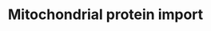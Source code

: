 ---
annotations:
- id: PW:0000002
  parent: classic metabolic pathway
  type: Pathway Ontology
  value: classic metabolic pathway
- id: PW:0001756
  parent: classic metabolic pathway
  type: Pathway Ontology
  value: peptide and protein metabolic pathway
authors:
- ReactomeTeam
- Anwesha
- Ryanmiller
description: A human mitochondrion contains about 1500 proteins, more than 99% of
  which are encoded in the nucleus, synthesized in the cytosol and imported into the
  mitochondrion. Proteins are targeted to four locations (outer membrane, intermembrane
  space, inner membrane, and matrix) and must be sorted accordingly (reviewed in Kutik
  et al. 2007, Milenkovic et al. 2007, Bolender et al. 2008, Endo and Yamano 2009,
  Wiedemann and Pfanner 2017, Kang et al. 2018). Newly synthesized proteins are transported
  from the cytosol across the outer membrane by the TOMM40:TOMM70 complex. Proteins
  that contain presequences first interact with the TOMM20 subunit of the complex
  while proteins that contain internal targeting elements first interact with the
  TOMM70 subunit. After initial interaction the protein is conducted across the outer
  membrane by TOMM40 subunits. In yeast some proteins such as Aco1, Atp1, Cit1, Idh1,
  and Atp2 have both presequences that interact with TOM20 and mature regions that
  interact with TOM70 (Yamamoto et al. 2009).<br>After passage across the outer membrane,
  proteins may be targeted to the outer membrane via the SAMM50 complex, to the inner
  membrane via the TIMM22 or TIMM23 complexes (reviewed in van der Laan et al. 2010),
  to the matrix via the TIMM23 complex (reviewed in van der Laan et al. 2010), or
  proteins may fold and remain in the intermembrane space (reviewed in Stojanovski
  et al. 2008, Deponte and Hell 2009,  Sideris and Tokatlidis 2010). Presequences
  on matrix and inner membrane proteins cause interaction with TIMM23 complexes; internal
  targeting sequences cause outer membrane proteins to interact with the SAMM50 complex
  and inner membrane proteins to interact with the TIMM22 complex. While in the intermembrane
  space hydrophobic proteins are chaperoned by the TIMM8:TIMM13 complex and/or the
  TIMM9:TIMM10:FXC1 complex.  View original pathway at [http://www.reactome.org/PathwayBrowser/#DIAGRAM=1268020
  Reactome].
last-edited: 2021-01-25
organisms:
- Homo sapiens
redirect_from:
- /index.php/Pathway:WP2717
- /instance/WP2717
revision: null
schema-jsonld:
- '@context': https://schema.org/
  '@id': https://wikipathways.github.io/pathways/WP2717.html
  '@type': Dataset
  creator:
    '@type': Organization
    name: WikiPathways
  description: A human mitochondrion contains about 1500 proteins, more than 99% of
    which are encoded in the nucleus, synthesized in the cytosol and imported into
    the mitochondrion. Proteins are targeted to four locations (outer membrane, intermembrane
    space, inner membrane, and matrix) and must be sorted accordingly (reviewed in
    Kutik et al. 2007, Milenkovic et al. 2007, Bolender et al. 2008, Endo and Yamano
    2009, Wiedemann and Pfanner 2017, Kang et al. 2018). Newly synthesized proteins
    are transported from the cytosol across the outer membrane by the TOMM40:TOMM70
    complex. Proteins that contain presequences first interact with the TOMM20 subunit
    of the complex while proteins that contain internal targeting elements first interact
    with the TOMM70 subunit. After initial interaction the protein is conducted across
    the outer membrane by TOMM40 subunits. In yeast some proteins such as Aco1, Atp1,
    Cit1, Idh1, and Atp2 have both presequences that interact with TOM20 and mature
    regions that interact with TOM70 (Yamamoto et al. 2009).<br>After passage across
    the outer membrane, proteins may be targeted to the outer membrane via the SAMM50
    complex, to the inner membrane via the TIMM22 or TIMM23 complexes (reviewed in
    van der Laan et al. 2010), to the matrix via the TIMM23 complex (reviewed in van
    der Laan et al. 2010), or proteins may fold and remain in the intermembrane space
    (reviewed in Stojanovski et al. 2008, Deponte and Hell 2009,  Sideris and Tokatlidis
    2010). Presequences on matrix and inner membrane proteins cause interaction with
    TIMM23 complexes; internal targeting sequences cause outer membrane proteins to
    interact with the SAMM50 complex and inner membrane proteins to interact with
    the TIMM22 complex. While in the intermembrane space hydrophobic proteins are
    chaperoned by the TIMM8:TIMM13 complex and/or the TIMM9:TIMM10:FXC1 complex.  View
    original pathway at [http://www.reactome.org/PathwayBrowser/#DIAGRAM=1268020 Reactome].
  keywords:
  - (from inner
  - (from matrix
  - '2xHC-CHCHD2 '
  - '4xHC-CHCHD10 '
  - '4xHC-CHCHD3 '
  - '4xHC-CHCHD5 '
  - '4xHC-CHCHD7 '
  - '4xHC-CMC2 '
  - '4xHC-COA4 '
  - '4xHC-COA6 '
  - '4xHC-COX17 '
  - '4xHC-COX19 '
  - '4xHC-TIMM10 '
  - 4xHC-TIMM10B
  - '4xHC-TIMM10B '
  - '4xHC-TIMM13 '
  - '4xHC-TIMM8A '
  - '4xHC-TIMM8B '
  - '4xHC-TIMM9 '
  - '6xHC-CMC4 '
  - 'ACO2(1-780) '
  - ADP
  - ATP
  - 'ATP5A1(1-553) '
  - 'ATP5B '
  - 'ATP5B(1-47) '
  - 'ATP5B(1-529) '
  - 'ATP5G1 '
  - 'ATP5G1(1-136) '
  - 'ATP5G1(1-61) '
  - 'BCS1L '
  - 'CHCHD10 '
  - 'CHCHD2 '
  - 'CHCHD3 '
  - 'CHCHD4 '
  - 'CHCHD5 '
  - 'CHCHD7 '
  - 'CMC2 '
  - 'CMC4 '
  - 'COA4 '
  - 'COA6 '
  - 'COQ2 '
  - 'COQ2(1-34) '
  - 'COQ2(1-371) '
  - 'COX17 '
  - 'COX19 '
  - 'CS(1-466) '
  - 'CYC1(1-325) '
  - Cargo
  - Cargo of SAM50
  - Cargo of TIMM22
  - Cargo of TIMM23 PAM
  - Cargo of TIMM23 SORT
  - Cargo of TOMM40
  - 'DNAJC19 '
  - 'FXN(1-210) '
  - 'FXN(1-41) '
  - 'FXN(42-210) '
  - 'GFER '
  - 'GRPEL1 '
  - 'GRPEL2 '
  - H2O
  - 'HSCB '
  - 'HSCB(1-235) '
  - 'HSCB(1-30) '
  - 'HSPA9 '
  - 'HSPA9(1-679) '
  - 'HSPD1 '
  - 'HSPD1(1-26) '
  - 'HSPD1(1-573) '
  - 'IDH3G(1-393) '
  - 'LDHD(1-507) '
  - 'LDHD(1-?) '
  - 'LDHD(?-507) '
  - MIA40:ERV1
  - 'MTX1 '
  - 'MTX2 '
  - Mitochondrial
  - 'Mitochondrial targeting peptides (from inner membrane proteins) '
  - 'Mitochondrial targeting peptides (from matrix proteins) '
  - 'NDUFB8 '
  - 'NDUFB8(1-186) '
  - 'NDUFB8(1-28) '
  - 'OTC '
  - 'OTC(1-32) '
  - 'OTC(1-354) '
  - 'PAM16 '
  - PITRM1
  - 'PMPCA '
  - 'PMPCB '
  - Pi
  - Precursor Cargo of
  - Products of
  - Proteins Chaperoned
  - SAM complex
  - 'SAMM50 '
  - 'SLC25A12 '
  - 'SLC25A13 '
  - 'SLC25A4 '
  - 'SLC25A6 '
  - SORT:Precursor
  - Substrates of
  - 'TAZ '
  - 'TIMM13 '
  - 'TIMM17A '
  - 'TIMM17B '
  - 'TIMM21 '
  - TIMM22
  - 'TIMM22 '
  - TIMM23
  - 'TIMM23 '
  - TIMM23 Complex
  - TIMM23 PAM
  - TIMM23 PAM:Cargo
  - TIMM23 PAM:Precursor
  - TIMM23 SORT
  - TIMM23 SORT:Cargo
  - 'TIMM44(?-452) '
  - 'TIMM50 '
  - TIMM8:TIMM13
  - TIMM8:TIMM13:Protein
  - 'TIMM8A '
  - 'TIMM8B '
  - TIMM9:TIMM10
  - TIMM9:TIMM10:Protein
  - TIMM9:TIMM10:TIMM10B:TIM22:Protein
  - 'TOMM20 '
  - 'TOMM22 '
  - 'TOMM40 '
  - TOMM40 Complex
  - 'TOMM5 '
  - 'TOMM6 '
  - 'TOMM7 '
  - 'TOMM70A '
  - 'VDAC1 '
  - by TIMM8:TIMM13
  - by TIMM9:TIMM10
  - membrane proteins)
  - peptidase
  - processing
  - proteins)
  - targeting peptides
  license: CC0
  name: Mitochondrial protein import
seo: CreativeWork
title: Mitochondrial protein import
wpid: WP2717
---
